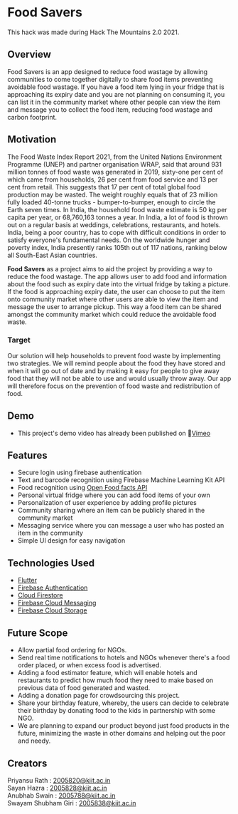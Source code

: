 # Food Savers
This hack was made during Hack The Mountains 2.0 2021.

## Overview
Food Savers is an app designed to reduce food wastage by allowing communities to come together digitally to share food items preventing avoidable food wastage. If you have a food item lying in your fridge that is approaching its expiry date and you are not planning on consuming it, you can list it in the community market where other people can view the item and message you to collect the food item, reducing food wastage and carbon footprint. 

## Motivation
The Food Waste Index Report 2021, from the United Nations Environment Programme (UNEP) and partner organisation WRAP, said that around 931 million tonnes of food waste was generated in 2019, sixty-one per cent of which came from households, 26 per cent from food service and 13 per cent from retail. This suggests that 17 per cent of total global food production may be wasted. The weight roughly equals that of 23 million fully loaded 40-tonne trucks - bumper-to-bumper, enough to circle the Earth seven times. In India, the household food waste estimate is 50 kg per capita per year, or 68,760,163 tonnes a year. In India, a lot of food is thrown out on a regular basis at weddings, celebrations, restaurants, and hotels. India, being a poor country, has to cope with difficult conditions in order to satisfy everyone's fundamental needs. On the worldwide hunger and poverty index, India presently ranks 105th out of 117 nations, ranking below all South-East Asian countries.
  
  **Food Savers** as a project aims to aid the project by providing a way to reduce the food wastage. The app allows user to add food and information about the food such as expiry date into the virtual fridge by taking a picture. If the food is approaching expiry date, the user can choose to put the item onto community market where other users are able to view the item and message the user to arrange pickup. This way a food item can be shared amongst the community market which could reduce the avoidable food waste. 

### Target
Our solution will help households to prevent food waste by implementing two strategies. We will remind people about the food they have stored and when it will go out of date and by making it easy for people to give away food that they will not be able to use and would usually throw away.
Our app will therefore focus on the prevention of food waste and redistribution of food.

## Demo
- This project's demo video has already been published on 🎥[Vimeo](https://vimeo.com/568027833)

## Features
-	Secure login using firebase authentication
-	Text and barcode recognition using Firebase Machine Learning Kit API
-	Food recognition using [Open Food facts API](https://github.com/openfoodfacts)
-	Personal virtual fridge where you can add food items of your own
-	Personalization of user experience by adding profile pictures
-	Community sharing where an item can be publicly shared in the community market
-	Messaging service where you can message a user who has posted an item in the community
-	Simple UI design for easy navigation

## Technologies Used
-	[Flutter](https://flutter.dev)
-	[Firebase Authentication](https://firebase.flutter.dev/docs/auth/overview/)
-	[Cloud Firestore](https://firebase.flutter.dev/docs/firestore/overview/)
-	[Firebase Cloud Messaging](https://firebase.flutter.dev/docs/messaging/overview/)
-	[Firebase Cloud Storage](https://firebase.flutter.dev/docs/storage/overview/)

## Future Scope
- Allow partial food ordering for NGOs.
- Send real time notifications to hotels and NGOs whenever there's a food order placed, or when excess food is advertised.
- Adding a food estimator feature, which will enable hotels and restaurants to predict how much food they need to make based on previous data of food generated and wasted.
- Adding a donation page for crowdsourcing this project. 
- Share your birthday feature, whereby, the users can decide to celebrate their birthday by donating food to the kids in partnership with some NGO. 
- We are planning to expand our product beyond just food products in the future, minimizing the waste in other domains and helping out the poor and needy. 

## Creators 
Priyansu Rath : 2005820@kiit.ac.in <br>
Sayan Hazra : 2005828@kiit.ac.in <br>
Anubhab Swain : 2005788@kiit.ac.in <br>
Swayam Shubham Giri : 2005838@kiit.ac.in <br>
